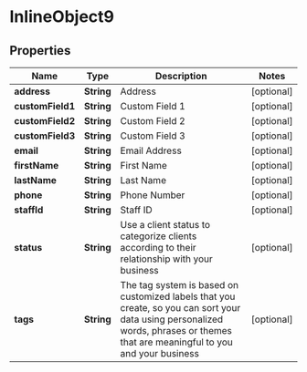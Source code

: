 

# InlineObject9


## Properties

Name | Type | Description | Notes
------------ | ------------- | ------------- | -------------
**address** | **String** | Address |  [optional]
**customField1** | **String** | Custom Field 1 |  [optional]
**customField2** | **String** | Custom Field 2 |  [optional]
**customField3** | **String** | Custom Field 3 |  [optional]
**email** | **String** | Email Address |  [optional]
**firstName** | **String** | First Name |  [optional]
**lastName** | **String** | Last Name |  [optional]
**phone** | **String** | Phone Number |  [optional]
**staffId** | **String** | Staff ID |  [optional]
**status** | **String** | Use a client status to categorize clients according to their relationship with your business |  [optional]
**tags** | **String** | The tag system is based on customized labels that you create, so you can sort your data using personalized words, phrases or themes that are meaningful to you and your business |  [optional]



